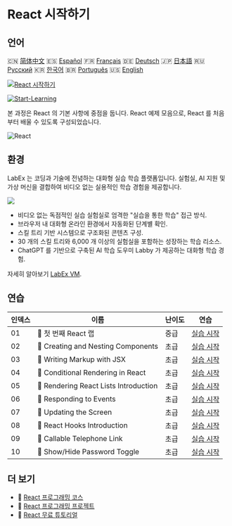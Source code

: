 # React 시작하기

## 언어

🇨🇳 [简体中文](README_zh.md) 🇪🇸 [Español](README_es.md) 🇫🇷 [Français](README_fr.md) 🇩🇪 [Deutsch](README_de.md) 🇯🇵 [日本語](README_ja.md) 🇷🇺 [Русский](README_ru.md) 🇰🇷 [한국어](README_ko.md) 🇧🇷 [Português](README_pt.md) 🇺🇸 [English](README.md) 

[![React 시작하기](https://cover-creator.labex.io/quick-start-with-react.png?lang=ko)](https://labex.io/ko/courses/quick-start-with-react)

[![Start-Learning](https://img.shields.io/badge/Start-Learning-whitesmoke?style=for-the-badge)](https://labex.io/ko/courses/quick-start-with-react)

본 과정은 React 의 기본 사항에 중점을 둡니다. React 예제 모음으로, React 를 처음부터 배울 수 있도록 구성되었습니다.

![React](https://img.shields.io/badge/React-whitesmoke?style=for-the-badge&logo=react)


## 환경

LabEx 는 코딩과 기술에 전념하는 대화형 실습 학습 플랫폼입니다. 실험실, AI 지원 및 가상 머신을 결합하여 비디오 없는 실용적인 학습 경험을 제공합니다.

![](https://tutorial-screenshot.getvm.io/images/vm-1725247253.png)

- 비디오 없는 독점적인 실습 실험실로 엄격한 "실습을 통한 학습" 접근 방식.
- 브라우저 내 대화형 온라인 환경에서 자동화된 단계별 확인.
- 스킬 트리 기반 시스템으로 구조화된 콘텐츠 구성.
- 30 개의 스킬 트리와 6,000 개 이상의 실험실을 포함하는 성장하는 학습 리소스.
- ChatGPT 를 기반으로 구축된 AI 학습 도우미 Labby 가 제공하는 대화형 학습 경험.

자세히 알아보기 [LabEx VM](https://support.labex.io/using-labex/virtual-machine).

## 연습

|   인덱스 | 이름                                  | 난이도   | 연습                                                                                                                  |
|----------|---------------------------------------|----------|-----------------------------------------------------------------------------------------------------------------------|
|       01 | 📖 첫 번째 React 랩                   | 중급     | <a target='_blank' href='https://labex.io/ko/tutorials/react-your-first-react-lab-92968'>실습 시작</a>                |
|       02 | 📖 Creating and Nesting Components    | 초급     | <a target='_blank' href='https://labex.io/ko/tutorials/react-creating-and-nesting-components-100371'>실습 시작</a>    |
|       03 | 📖 Writing Markup with JSX            | 초급     | <a target='_blank' href='https://labex.io/ko/tutorials/react-writing-markup-with-jsx-100376'>실습 시작</a>            |
|       04 | 📖 Conditional Rendering in React     | 초급     | <a target='_blank' href='https://labex.io/ko/tutorials/react-conditional-rendering-in-react-100370'>실습 시작</a>     |
|       05 | 📖 Rendering React Lists Introduction | 초급     | <a target='_blank' href='https://labex.io/ko/tutorials/react-rendering-react-lists-introduction-100372'>실습 시작</a> |
|       06 | 📖 Responding to Events               | 초급     | <a target='_blank' href='https://labex.io/ko/tutorials/react-responding-to-events-100373'>실습 시작</a>               |
|       07 | 📖 Updating the Screen                | 초급     | <a target='_blank' href='https://labex.io/ko/tutorials/react-updating-the-screen-100374'>실습 시작</a>                |
|       08 | 📖 React Hooks Introduction           | 초급     | <a target='_blank' href='https://labex.io/ko/tutorials/react-react-hooks-introduction-100375'>실습 시작</a>           |
|       09 | 📖 Callable Telephone Link            | 초급     | <a target='_blank' href='https://labex.io/ko/tutorials/react-callable-telephone-link-38342'>실습 시작</a>             |
|       10 | 📖 Show/Hide Password Toggle          | 초급     | <a target='_blank' href='https://labex.io/ko/tutorials/react-show-hide-password-toggle-38358'>실습 시작</a>           |

## 더 보기

- 🔗 [React 프로그래밍 코스](https://github.com/labex-labs/awesome-programming-courses)
- 🔗 [React 프로그래밍 프로젝트](https://github.com/labex-labs/awesome-programming-projects)
- 🔗 [React 무료 튜토리얼](https://github.com/labex-labs/react-free-tutorials)

